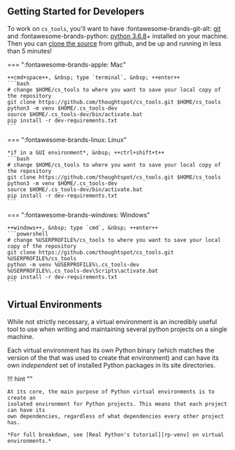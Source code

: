 <style>
  .md-typeset h1, .md-content__button { display: none; }
</style>


## __Getting Started__ for Developers

To work on `cs_tools`, you'll want to have :fontawesome-brands-git-alt:
[git][install-git] and :fontawesome-brands-python: [python 3.6.8][install-python]+
installed on your machine. Then you can [clone the source][gh-clone] from github, and be
up and running in less than 5 minutes!

=== ":fontawesome-brands-apple: Mac"

    ++cmd+space++, &nbsp; type `terminal`, &nbsp; ++enter++
    ```bash
    # change $HOME/cs_tools to where you want to save your local copy of the repository
    git clone https://github.com/thoughtspot/cs_tools.git $HOME/cs_tools
    python3 -m venv $HOME/.cs_tools-dev
    source $HOME/.cs_tools-dev/bin/activate.bat
    pip install -r dev-requirements.txt
    ```

=== ":fontawesome-brands-linux: Linux"

    *if in a GUI environment*, &nbsp; ++ctrl+shift+t++
    ```bash
    # change $HOME/cs_tools to where you want to save your local copy of the repository
    git clone https://github.com/thoughtspot/cs_tools.git $HOME/cs_tools
    python3 -m venv $HOME/.cs_tools-dev
    source $HOME/.cs_tools-dev/bin/activate.bat
    pip install -r dev-requirements.txt
    ```

=== ":fontawesome-brands-windows: Windows"

    ++windows++, &nbsp; type `cmd`, &nbsp; ++enter++
    ```powershell
    # change %USERPROFILE%/cs_tools to where you want to save your local copy of the repository
    git clone https://github.com/thoughtspot/cs_tools.git %USERPROFILE%/cs_tools
    python -m venv %USERPROFILE%\.cs_tools-dev
    %USERPROFILE%\.cs_tools-dev\Scripts\activate.bat
    pip install -r dev-requirements.txt
    ```


## Virtual Environments

While not strictly necessary, a virtual environment is an incredibly useful tool to use
when writing and maintaining several python projects on a single machine.

Each virtual environment has its own Python binary (which matches the version of the
that was used to create that environment) and can have its own *independent* set of
installed Python packages in its site directories.

!!! hint ""

    At its core, the main purpose of Python virtual environments is to create an
    isolated environment for Python projects. This means that each project can have its
    own dependencies, regardless of what dependencies every other project has.

    *For full breakdown, see [Real Python's tutorial][rp-venv] on virtual environments.*


[gh-clone]: https://docs.github.com/en/github/creating-cloning-and-archiving-repositories/cloning-a-repository-from-github/cloning-a-repository
[install-git]: https://git-scm.com/downloads
[install-python]: https://www.python.org/downloads
[rp-venv]: https://realpython.com/python-virtual-environments-a-primer/

